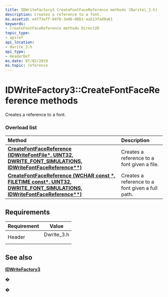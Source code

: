 ```yaml
---
title: IDWriteFactory3 CreateFontFaceReference methods (Dwrite\_3.h)
description: Creates a reference to a font.
ms.assetid: e4f73eff-84f8-3e86-08b1-aa513fad9a61
keywords:
- CreateFontFaceReference methods Direct2D
topic_type:
- apiref
api_location:
- dwrite_3.h
api_type:
- HeaderDef
ms.date: 07/02/2019
ms.topic: reference
---
```


# IDWriteFactory3::CreateFontFaceReference methods

Creates a reference to a font.

### Overload list



| Method                                                                                                                                                                         | Description                                                 |
|:-------------------------------------------------------------------------------------------------------------------------------------------------------------------------------|:------------------------------------------------------------|
| [**CreateFontFaceReference (IDWriteFontFile\*, UINT32, DWRITE\_FONT\_SIMULATIONS, IDWriteFontFaceReference\*\*)**](/windows/win32/api/dwrite_3/nf-dwrite_3-idwritefactory3-createfontfacereference(idwritefontfile_uint32_dwrite_font_simulations_idwritefontfacereference))               | Creates a reference to a font given a file.<br/>      |
| [**CreateFontFaceReference (WCHAR const \*, FILETIME const\*, UINT32, DWRITE\_FONT\_SIMULATIONS, IDWriteFontFaceReference\*\*)**](/windows/win32/api/dwrite_3/nf-dwrite_3-idwritefactory3-createfontfacereference(idwritefontfile_uint32_dwrite_font_simulations_idwritefontfacereference)) | Creates a reference to a font given a full path.<br/> |



## Requirements



| Requirement | Value |
|-------------------|----------------------------------------------------------------------------------------|
| Header<br/> | <dl> <dt>Dwrite\_3.h</dt> </dl> |



## See also

<dl> <dt>

[**IDWriteFactory3**](/windows/win32/api/dwrite_3/nn-dwrite_3-idwritefactory3)
</dt> </dl>

�

�

